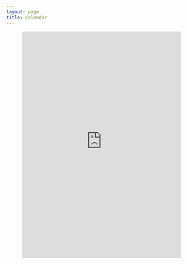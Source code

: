 ```yaml
---
layout: page
title: Calendar
---
```


<p align="center"><iframe src="https://www.google.com/calendar/embed?showTitle=0&amp;showPrint=0&amp;showCalendars=0&amp;height=600&amp;wkst=2&amp;hl=en&amp;bgcolor=%23ffcc00&amp;src=vmoov369qp7d6fneps11vqfej8%40group.calendar.google.com&amp;color=%238D6F47&amp;src=4iebdv2ccjku5er6kdahkd8beo%40group.calendar.google.com&amp;color=%235229A3&amp;src=8qtg2lo5dc8vg0rnsbrj2l2tis%40group.calendar.google.com&amp;color=%23865A5A&amp;ctz=America%2FNew_York" style=" border-width:0 " width="420" height="600" frameborder="0" scrolling="no"></iframe></p>